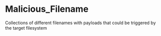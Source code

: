 # Malicious_Filename
Collections of different filenames with payloads that could be triggered by the target filesystem
